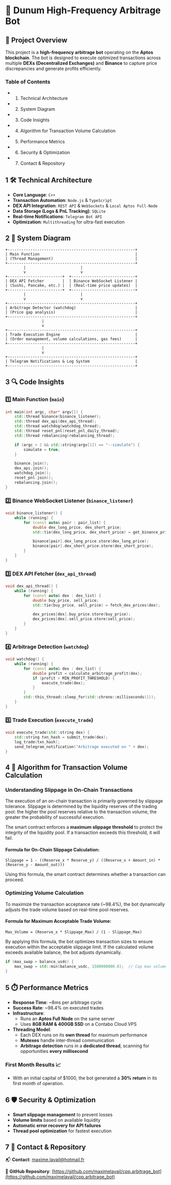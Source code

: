 # 📌 Dunum High-Frequency Arbitrage Bot

## 🚀 Project Overview

This project is a **high-frequency arbitrage bot** operating on the **Aptos blockchain**. The bot is designed to execute optimized transactions across multiple **DEXs (Decentralized Exchanges)** and **Binance** to capture price discrepancies and generate profits efficiently.

### Table of Contents
- 1. Technical Architecture
- 2. System Diagram
- 3. Code Insights
- 4. Algorithm for Transaction Volume Calculation
- 5. Performance Metrics
- 6. Security & Optimization
- 7. Contact & Repository

## 1 🛠️ Technical Architecture

- **Core Language**: `C++`
- **Transaction Automation**: `Node.js` & `TypeScript`
- **DEX API Integration**: `REST API` & `WebSockets` & `Local Aptos Full-Node`
- **Data Storage (Logs & PnL Tracking)**: `SQLite`
- **Real-time Notifications**: `Telegram Bot API`
- **Optimization**: `Multithreading` for ultra-fast execution

## 2 📌 System Diagram

```
+--------------------------------------------------------+
| Main Function                                          |
| (Thread Management)                                    |
+--------------------------------------------------------+
        |                        |
        v                        v
+------------------------+  +----------------------------+  
| DEX API Fetcher        |  | Binance WebSocket Listener |
| (Sushi, Pancake, etc.) |  | (Real-time price updates)  |
+------------------------+  +----------------------------+  
        |                        |
        v                        v
+--------------------------------------------------------+
| Arbitrage Detector (watchdog)                          |
| (Price gap analysis)                                   |
+--------------------------------------------------------+
                |
                v
+--------------------------------------------------------+
| Trade Execution Engine                                 |
| (Order management, volume calculations, gas fees)      |
+--------------------------------------------------------+
                |
                v
+--------------------------------------------------------+
| Telegram Notifications & Log System                    |
+--------------------------------------------------------+
```

## 3 🔍 Code Insights

### **1️⃣ Main Function** (`main`)
```cpp
int main(int argc, char* argv[]) {
    std::thread binance(binance_listener);
    std::thread dex_api(dex_api_thread);
    std::thread watchdog(watchdog_thread);
    std::thread reset_pnl(reset_pnl_daily_thread);
    std::thread rebalancing(rebalancing_thread);

    if (argc > 2 && std::string(argv[1]) == "--simulate") {
        simulate = true;
    }

    binance.join();
    dex_api.join();
    watchdog.join();
    reset_pnl.join();
    rebalancing.join();
}
```

### **2️⃣ Binance WebSocket Listener** (`binance_listener`)
```cpp
void binance_listener() {
	while (running) {
		for (const auto& pair : pair_list) {
			double dex_long_price, dex_short_price;
			std::tie(dex_long_price, dex_short_price) = get_binance_price("APT/USDC");

			binance[pair].dex_long_price.store(dex_long_price);
			binance[pair].dex_short_price.store(dex_short_price);
		}
	}
}
```

### **3️⃣ DEX API Fetcher** (`dex_api_thread`)
```cpp
void dex_api_thread() {
	while (running) {
		for (const auto& dex : dex_list) {
			double buy_price, sell_price;
			std::tie(buy_price, sell_price) = fetch_dex_prices(dex);

			dex_prices[dex].buy_price.store(buy_price);
			dex_prices[dex].sell_price.store(sell_price);
		}
	}
}
```

### **4️⃣  Arbitrage Detection** (`watchdog`)
```cpp
void watchdog() {
    while (running) {
        for (const auto& dex : dex_list) {
            double profit = calculate_arbitrage_profit(dex);
            if (profit > MIN_PROFIT_THRESHOLD) {
                execute_trade(dex);
            }
        }
        std::this_thread::sleep_for(std::chrono::milliseconds(1));
    }
}
```


### **5️⃣ Trade Execution** (`execute_trade`)
```cpp
void execute_trade(std::string dex) {
	std::string txn_hash = submit_trade(dex);
	log_trade(txn_hash);
	send_telegram_notification("Arbitrage executed on " + dex);
}
```

## 4 🤖 Algorithm for Transaction Volume Calculation

### **Understanding Slippage in On-Chain Transactions**

The execution of an on-chain transaction is primarily governed by slippage tolerance. Slippage is determined by the liquidity reserves of the trading pool: the higher the pool reserves relative to the transaction volume, the greater the probability of successful execution.

The smart contract enforces a **maximum slippage threshold** to protect the integrity of the liquidity pool. If a transaction exceeds this threshold, it will fail.

#### **Formula for On-Chain Slippage Calculation:**
```
Slippage = 1 - ((Reserve_x * Reserve_y) / ((Reserve_x + Amount_in) * (Reserve_y - Amount_out)))
```

Using this formula, the smart contract determines whether a transaction can proceed.

### **Optimizing Volume Calculation**

To maximize the transaction acceptance rate (~98.4%), the bot dynamically adjusts the trade volume based on real-time pool reserves.

#### **Formula for Maximum Acceptable Trade Volume:**
```
Max_Volume = (Reserve_x * Slippage_Max) / (1 - Slippage_Max)
```

By applying this formula, the bot optimizes transaction sizes to ensure execution within the acceptable slippage limit. If the calculated volume exceeds available balance, the bot adjusts dynamically.

```cpp
if (max_swap > balance_usdc) {
    max_swap = std::min(balance_usdc, 1500000000.0);  // Cap max volume to avoid over-execution
}
```

## 5 ⏱️ Performance Metrics

- **Response Time**: ~8ms per arbitrage cycle
- **Success Rate**: ~98.4% on executed trades
- **Infrastructure**:
  - Runs an **Aptos Full Node** on the same server
  - Uses **8GB RAM & 400GB SSD** on a Contabo Cloud VPS
- **Threading Model**:
  - Each DEX runs on its **own thread** for maximum performance
  - **Mutexes** handle inter-thread communication
  - **Arbitrage detection** runs in a **dedicated thread**, scanning for opportunities **every millisecond**

### **First Month Results** 📈
  - With an initial capital of $1000, the bot generated a **30% return** in its first month of operation.

## 6 🛡️ Security & Optimization

- **Smart slippage management** to prevent losses
- **Volume limits** based on available liquidity
- **Automatic error recovery for API failures**
- **Thread pool optimization** for fastest execution

## 7 📜 Contact & Repository

📬 **Contact**: [maxime.lavail@hotmail.fr](mailto:maxime.lavail@hotmail.fr)

📌 **GitHub Repository**: [https://github.com/maximelavail/cpp.arbitrage_bot](https://github.com/maximelavail/cpp.arbitrage_bot)

